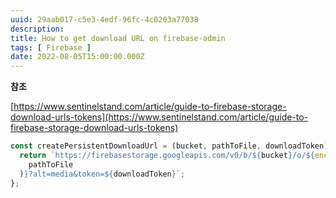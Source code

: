 ```yaml
---
uuid: 29aab017-c5e3-4edf-96fc-4c0203a77038
description: 
title: How to get download URL on firebase-admin
tags: [ Firebase ]
date: 2022-08-05T15:00:00.000Z
---
```









**참조**

[https://www.sentinelstand.com/article/guide-to-firebase-storage-download-urls-tokens](https://www.sentinelstand.com/article/guide-to-firebase-storage-download-urls-tokens)

```jsx
const createPersistentDownloadUrl = (bucket, pathToFile, downloadToken) => {
  return `https://firebasestorage.googleapis.com/v0/b/${bucket}/o/${encodeURIComponent(
    pathToFile
  )}?alt=media&token=${downloadToken}`;
};
```